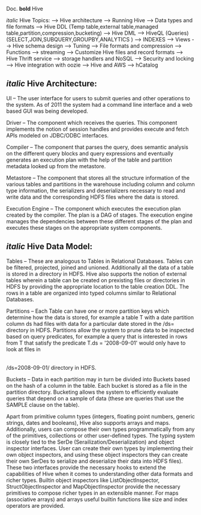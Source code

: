 Doc.
**bold** Hive

_italic_ Hive Topics:
        --> Hive architecture
        --> Running Hive
        --> Data types and file formats
        --> Hive DDL (Temp table,external table,managed table,partition,compression,bucketing)
        --> Hive DML
        --> HiveQL (Queries) (SELECT,JOIN,SUBQUERY,GROUPBY,ANALYTICS )
        --> INDEXES
        --> Views
        --> Hive schema design
        --> Tuning
        --> File formats and compression
        --> Functions
        --> streaming
        --> Customize Hive files and record formats
        --> Hive Thrift service
        --> storage handlers and NoSQL
        --> Security and locking
        --> Hive integration with oozie
        --> Hive and AWS
        --> hCatalog

_italic_ Hive Architecture:
------------------
UI –	The user interface for users to submit queries and other operations to the system. As of 2011 the system had a command line interface and a web based GUI was being developed.

Driver –	The component which receives the queries. This component implements the notion of session handles and provides execute and fetch APIs modeled on JDBC/ODBC interfaces.

Compiler –	The component that parses the query, does semantic analysis on the different query blocks and query expressions and eventually generates an execution plan with the help of
     the table and partition metadata looked up from the metastore.

Metastore –	The component that stores all the structure information of the various tables and partitions in the warehouse including column and column type information, the serializers
   and deserializers necessary to read and write data and the corresponding HDFS files where the data is stored.

Execution Engine –	The component which executes the execution plan created by the compiler. The plan is a DAG of stages. The execution engine manages the dependencies between
      these different stages of the plan and executes these stages on the appropriate system components.


_italic_ Hive Data Model:
---------------

Tables – These are analogous to Tables in Relational Databases. Tables can be filtered, projected, joined and unioned. Additionally all the data of a table is stored in a directory in HDFS. Hive also supports the notion of external tables wherein a table can be created on prexisting files or directories in HDFS by providing the appropriate location to the table creation DDL. The rows in a table are organized into typed columns similar to Relational Databases.

Partitions – Each Table can have one or more partition keys which determine how the data is stored, for example a table T with a date partition column ds had files with data for a particular date stored in the <table location>/ds=<date> directory in HDFS. Partitions allow the system to prune data to be inspected based on query predicates, for example a query that is interested in rows from T that satisfy the predicate T.ds = '2008-09-01' would only have to look at files in <table location>/ds=2008-09-01/ directory in HDFS.

Buckets – Data in each partition may in turn be divided into Buckets based on the hash of a column in the table. Each bucket is stored as a file in the partition directory. Bucketing allows the system to efficiently evaluate queries that depend on a sample of data (these are queries that use the SAMPLE clause on the table).

Apart from primitive column types (integers, floating point numbers, generic strings, dates and booleans), Hive also supports arrays and maps. Additionally, users can compose their own types programmatically from any of the primitives, collections or other user-defined types. The typing system is closely tied to the SerDe (Serailization/Deserialization) and object inspector interfaces. User can create their own types by implementing their own  object inspectors, and using these object inspectors they can create their own SerDes to serialize and deserialize their data into HDFS files). These two interfaces provide the necessary hooks to extend the capabilities of
Hive when it comes to understanding other data formats and richer types. Builtin object inspectors like ListObjectInspector, StructObjectInspector and MapObjectInspector provide the necessary primitives to compose richer types in an extensible manner. For maps (associative arrays) and arrays useful builtin functions like size and index operators are provided.
